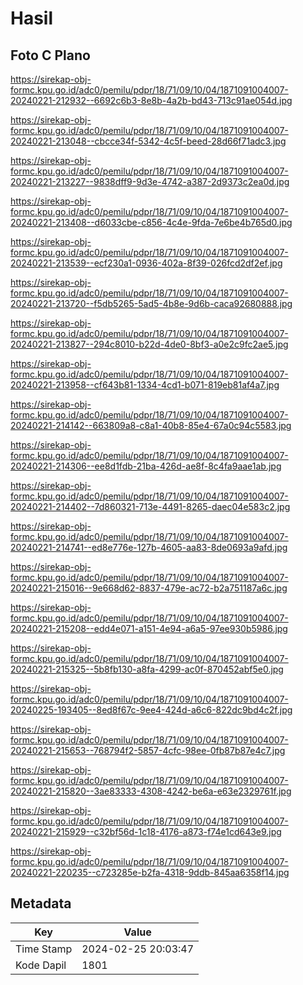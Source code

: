 # Hasil

## Foto C Plano

https://sirekap-obj-formc.kpu.go.id/adc0/pemilu/pdpr/18/71/09/10/04/1871091004007-20240221-212932--6692c6b3-8e8b-4a2b-bd43-713c91ae054d.jpg

https://sirekap-obj-formc.kpu.go.id/adc0/pemilu/pdpr/18/71/09/10/04/1871091004007-20240221-213048--cbcce34f-5342-4c5f-beed-28d66f71adc3.jpg

https://sirekap-obj-formc.kpu.go.id/adc0/pemilu/pdpr/18/71/09/10/04/1871091004007-20240221-213227--9838dff9-9d3e-4742-a387-2d9373c2ea0d.jpg

https://sirekap-obj-formc.kpu.go.id/adc0/pemilu/pdpr/18/71/09/10/04/1871091004007-20240221-213408--d6033cbe-c856-4c4e-9fda-7e6be4b765d0.jpg

https://sirekap-obj-formc.kpu.go.id/adc0/pemilu/pdpr/18/71/09/10/04/1871091004007-20240221-213539--ecf230a1-0936-402a-8f39-026fcd2df2ef.jpg

https://sirekap-obj-formc.kpu.go.id/adc0/pemilu/pdpr/18/71/09/10/04/1871091004007-20240221-213720--f5db5265-5ad5-4b8e-9d6b-caca92680888.jpg

https://sirekap-obj-formc.kpu.go.id/adc0/pemilu/pdpr/18/71/09/10/04/1871091004007-20240221-213827--294c8010-b22d-4de0-8bf3-a0e2c9fc2ae5.jpg

https://sirekap-obj-formc.kpu.go.id/adc0/pemilu/pdpr/18/71/09/10/04/1871091004007-20240221-213958--cf643b81-1334-4cd1-b071-819eb81af4a7.jpg

https://sirekap-obj-formc.kpu.go.id/adc0/pemilu/pdpr/18/71/09/10/04/1871091004007-20240221-214142--663809a8-c8a1-40b8-85e4-67a0c94c5583.jpg

https://sirekap-obj-formc.kpu.go.id/adc0/pemilu/pdpr/18/71/09/10/04/1871091004007-20240221-214306--ee8d1fdb-21ba-426d-ae8f-8c4fa9aae1ab.jpg

https://sirekap-obj-formc.kpu.go.id/adc0/pemilu/pdpr/18/71/09/10/04/1871091004007-20240221-214402--7d860321-713e-4491-8265-daec04e583c2.jpg

https://sirekap-obj-formc.kpu.go.id/adc0/pemilu/pdpr/18/71/09/10/04/1871091004007-20240221-214741--ed8e776e-127b-4605-aa83-8de0693a9afd.jpg

https://sirekap-obj-formc.kpu.go.id/adc0/pemilu/pdpr/18/71/09/10/04/1871091004007-20240221-215016--9e668d62-8837-479e-ac72-b2a751187a6c.jpg

https://sirekap-obj-formc.kpu.go.id/adc0/pemilu/pdpr/18/71/09/10/04/1871091004007-20240221-215208--edd4e071-a151-4e94-a6a5-97ee930b5986.jpg

https://sirekap-obj-formc.kpu.go.id/adc0/pemilu/pdpr/18/71/09/10/04/1871091004007-20240221-215325--5b8fb130-a8fa-4299-ac0f-870452abf5e0.jpg

https://sirekap-obj-formc.kpu.go.id/adc0/pemilu/pdpr/18/71/09/10/04/1871091004007-20240225-193405--8ed8f67c-9ee4-424d-a6c6-822dc9bd4c2f.jpg

https://sirekap-obj-formc.kpu.go.id/adc0/pemilu/pdpr/18/71/09/10/04/1871091004007-20240221-215653--768794f2-5857-4cfc-98ee-0fb87b87e4c7.jpg

https://sirekap-obj-formc.kpu.go.id/adc0/pemilu/pdpr/18/71/09/10/04/1871091004007-20240221-215820--3ae83333-4308-4242-be6a-e63e2329761f.jpg

https://sirekap-obj-formc.kpu.go.id/adc0/pemilu/pdpr/18/71/09/10/04/1871091004007-20240221-215929--c32bf56d-1c18-4176-a873-f74e1cd643e9.jpg

https://sirekap-obj-formc.kpu.go.id/adc0/pemilu/pdpr/18/71/09/10/04/1871091004007-20240221-220235--c723285e-b2fa-4318-9ddb-845aa6358f14.jpg


## Metadata

| Key        | Value               |
| ---------- | ------------------- |
| Time Stamp | 2024-02-25 20:03:47 |
| Kode Dapil | 1801                |



